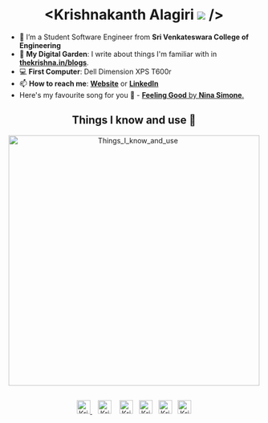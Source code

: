 <h1 align="center"> &lt;Krishnakanth Alagiri <img src="https://i.imgur.com/n3l0uQ0.gif"> /&gt;</h1>

- 🔭 I’m a Student Software Engineer from **Sri Venkateswara College of Engineering**
- 🌱 **My Digital Garden**: I write about things I'm familiar with in **[thekrishna.in/blogs](https://thekrishna.in/blogs/index.html)**.
- :computer: **First Computer**: Dell Dimension XPS T600r
- 📫 **How to reach me**: **[Website](https://thekrishna.in/)** or **[LinkedIn](https://linkedin.com/in/krishnaalagiri/)**
- Here's my favourite song for you :trumpet: - [**Feeling Good** by **Nina Simone**.](https://youtube.com/watch?v=BNMKGYiJpvg)


<h2 align="center">Things I know and use 🌱</h2>
<p align="center"><a href="https://thekrishna.in/#skills"><img alt="Things_I_know_and_use" width="500px" src="https://imgur.com/LF8Axf8.png" /></a></p>
<h2 align="center"></h2>
<!-- footer --!>
<!--<p align="center"><a href="http://hits.dwyl.com/K-Kraken/K-Kraken"><img src="http://hits.dwyl.com/K-Kraken/K-Kraken.svg" alt="HitCount"></a></p>--!>
<p align="center">
    <a id="GitHub" href="https://github.com/bearlike/">
    <img width="27px" src="https://cdn.thekrishna.in/img/icon/gh-profile/gh.png" alt="Krishnakanth Alagiri - GitHub" />
    </a>&nbsp;&nbsp;     
    <a id="LinkedIn" href="https://linkedin.com/in/krishnaalagiri/"><img width="27px" src="https://cdn.thekrishna.in/img/icon/gh-profile/linkedin.png" alt="Krishnakanth Alagiri - LinkedIn" /></a> &nbsp;&nbsp;
    <a id="Website" href="https://thekrishna.in/"><img width="27px" src="https://cdn.thekrishna.in/img/icon/gh-profile/web.png" alt="Krishnakanth Alagiri - Website" /></a>&nbsp;&nbsp;
    <a id="DEV" href="https://dev.to/bearlike/"><img width="27px" src="https://cdn.thekrishna.in/img/icon/gh-profile/dev.png" alt="Krishnakanth Alagiri - DEV" /></a>&nbsp;&nbsp;
    <a id="Medium" href="https://krishna-alagiri.medium.com/"><img width="27px" src="https://cdn.thekrishna.in/img/icon/gh-profile/medium.png" alt="Krishnakanth Alagiri - Medium" /></a>&nbsp;&nbsp;
    <a id="Mail" href="mailto:krishna.alagiri03@gmail.com"><img width="27px" src="https://cdn.thekrishna.in/img/icon/gh-profile/mail.png?" alt="Krishnakanth Alagiri - Mail"/></a>

</p>

<!--<img src="https://imgur.com/rilHVxA.png"/>--!>
